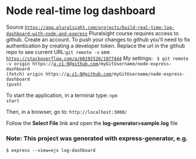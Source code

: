 # Node real-time log dashboard

Source <code>https://app.pluralsight.com/projects/build-real-time-log-dashboard-with-node-and-express</code>
Pluralsight course requires access to github.  Create an account.
To push your changes to github you'll need to fix authentication by creating a developer token.
Replace the url in the github repo
to see current URL:<code>git remote -v</code>
see <code>https://stackoverflow.com/a/68192528/1077444</code>
My settings:
<code>
$ git remote -v
origin  https://a-z1-9@github.com/myGitUsername/node-express-dashboard (fetch)
origin  https://a-z1-9@github.com/myGitUsername/node-express-dashboard (push)
</code>

To start the application, in a terminal type: <code>npm start</code>

Then, in a browser, go to: <code>http://localhost:3000/</code>

Follow the <b>Select File</b> link and open the <b>log-generator>sample.log</b> file

### Note: This project was generated with <b>express-generator</b>, e.g.
```
$ express --view=ejs log-dashboard
```